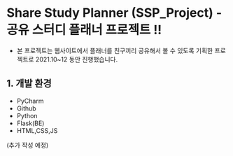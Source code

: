 # Share Study Planner (SSP_Project) - 공유 스터디 플래너 프로젝트 !!
- 본 프로젝트는 웹사이트에서 플래너를 친구끼리 공유해서 볼 수 있도록 기획한 프로젝트로 2021.10~12 동안 진행했습니다.

## 1. 개발 환경
- PyCharm
- Github
- Python
- Flask(BE)
- HTML,CSS,JS

(추가 작성 예정)
